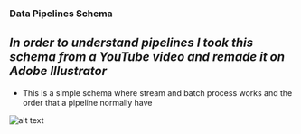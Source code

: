 ### Data Pipelines Schema

## _In order to understand pipelines I took this schema from a YouTube video and remade it on Adobe Illustrator_
- This is a simple schema where stream and batch process works and the order that a pipeline normally have

![alt text](file://data_pipeline_schema.png)
